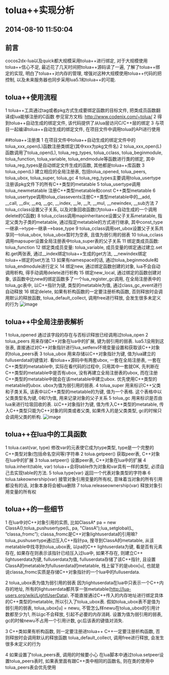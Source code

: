 # tolua++实现分析
2014-08-10 11:50:04
---

## 前言
cocos2dx-lua以及quick都大规模采用tolua++进行绑定,  对于大规模使用tolua++信心不足, 最近花了几天时间把tolua++源码读了一遍, 了解了tolua++绑定的实现, 明白了tolua++对内存的管理, 增强对这种大规模使用tolua++代码的把控制, 以及未来服务器也同步采用lua5.1和tolua++的可能.

## tolua++使用流程
1 tolua++工具通过tag或者pkg方式生成要绑定函数的目标文件, 把类成员函数翻译成lua能够注册的C函数
参见官方文档: http://www.codenix.com/~tolua/
2 得到tolua++自动生成的绑定文件, 该代码提供了从lua层访问C/C++层的绑定
3 与项目一起编译tolua++自动生成的绑定文件, 在项目文件中调用tolua的API进行使用

##tolua++注册类
1 在项目文件中tolua++自动生成的绑定文件中的tolua_xxx_open(L)函数注册类绑定(其中xxx为pkg文件名)
2 tolua_xxx_open(L)函数调用了tolua_open(L), tolua_reg_types, tolua_cclass, tolua_beginmodule, tolua_function, tolua_variable, tolua_endmodule等函数进行类的绑定, 其中tolua_reg_types是自动绑定文件生成的函数, 其他都是tolua++库函数
3 tolua_open(L) 建立相应的全局注册表, 包括tolua_opened, tolua_peers, tolua_ubox,    tolua_super, tolua_gc
4 tolua_reg_types主要调用tolua_usertype注册该pkg文件下的所有C++类型的metatable
5 tolua_usertype调用tolua_newmetatable 注册C++类型metatable和const C++类型metatable
6 tolua_usertype调用tolua_classevents注册C++类型metatable中的__add, __call, __div, __eq, __gc, __index, __le, __lt, __mul, __newindex, __sub方法
7 tolua_cclass设置父子关系, 以及对象回收函数(为tolua++自动生成的一个调用delete的C函数)
8  tolua_cclass调用mapinheritance设置父子关系metatable, 指定父类为子类的metatable, 通过指定metatable的方式进行继承, 其中const_type—继承—>type—继承—>base_type
9 tolua_cclass调用set_ubox设置父子关系共享同一tolua_ubox, tolua_ubox暂时为空表, 且值为弱引用的弱表
10 tolua_cclass调用mapsuper设置全局注册表中tolua_super表的父子关系
11 绑定类成员函数: tolua_function
12 绑定类成员变量: tolua_variable, 成员变量的绑定通过建立.set 和.get两张表, 通过__index绑定tolua++生成的get方法, __newindex绑定tolua++绑定的set方法
13 如果有namespace的话, 通过tolua_beginmodule和tolua_endmodule进行定义
14 绑定new, 通过绑定函数创建的对象, lua不会自动调用析构, 得手动调用delete进行析构
15 绑定new_local,  通过绑定的函数创建对象, 该函数中比new的绑定函数多了一个lua_register_gc调用,  在全局注册表中的tolua_gc表中, 以C++指针为键, 类型的metatable为值, 通过class_gc_event进行自动释放
16 绑定delete,  如果有析构函数的一定要注册析构函数,   否则释放时会调用默认的释放函数,  tolua_default_collect, 调用free进行释放, 会发生很多未定义的行为
![image](https://github.com/zfengzhen/Blog/blob/master/img/tolua_class_relation.png)

## tolua++中全局注册表解析
1 tolua_opened 通过该字段的存在与否标识释放已经调用过tolua_open
2 tolua_peers 用来存储C++对象在lua中的扩展, 键为弱引用的弱表. lua5.1没用到这张表, 直接通过对C++对象指针进行lua_setfenv环境变量设置和获取该C++对象的tolua_peers表
3 tolua_ubox  用来存储以C++对象指针为键, 值为lua建立的fulluserdata的键值对. 看tolua++源码中有两套ubox, 一套在全局注册表, 一套在C++类型的metatable中, 实际在看代码的过程中, 只用其中一套就OK, 先判断在C++类型的metatable中是否有ubox, 没有再建立全局注册表的ubox, 而在注册C++类型的metatable中就会在该metatable中建立ubox. 优先使用C++类型的metatable的ubox. ubox为值为弱引用的弱表.
4 tolua_super 用来标识C++父类和子类关系, 该表中以C++类型的metatable的为键, 值为一个表格. 这个表格中以父类类型名为键,  0和1为值, 用来记录对象的父子关系
5 tolua_gc 用来标识是否由lua来进行垃圾回收的表. 以C++对象指针为键, 值为传入C++类型的metatable, 传入C++类型只能为C++对象的同类或者父类, 如果传入的是父类类型, gc的时候只会调用父类的析构.
![image](https://github.com/zfengzhen/Blog/blob/master/img/tolua_register_table.png)

## tolua++在lua中的工具函数
1 tolua.cast(var, type)
修改var的元表使它成为type类型, type是一个完整的C++类型对象(包括命名空间等)字符串
2 tolua.getpeer()
获取peer表, C++对象在lua中的扩展
3 tolua.setpeer()
设置peer表, C++对象在lua中的扩展
4 tolua.inherit(table, var)
tolua++会将table作为对象和var具有一样的类型,  必须自己去实现table的方法.
5 tolua.type(var)
返回一个代表对象类型的字符串
6 tolua.takeownership(var)
接管对象引用变量的所有权, 意味着当对象的所有引用都没有的话, 对象本身将会被lua删除
7 tolua.releaseownership(var)
释放对象引用变量的所有权

## tolua++的一些细节
1 在lua中对C++对象引用的实质, 比如ClassA* pa = new ClassA();tolua_pushusertype(L, pa, "ClassA");lua_setglobal(L, “classa_fromc”); classa_fromc是C++对象lightuserdata的引用嘛?
tolua_pushusertype通过压入C++指针pa, 搜寻到ClassA的metatable, 从该metatable中找寻到tolua_ubox表, 以pa的C++ lightuserdata为键, 看是否有元素存在, 如果存在则表示该指针已经压入过lua中, 如果不存在, 则建立C++ lightuserdata为键, fulluserdata为值, fulluserdata存储了该C++指针, 且设置ClassA的metatable为fulluserdata的metatable, 栈上留下的是ubox[u], 也就是说classa_fromc实质是存储C++对象指针的一个lua中的fulluserdata.

2 tolua_ubox表为值为弱引用的弱表
因为lightuserdata在lua中只表示一个C++内存的地址, 所有的lightuserdata都共享一张metatable(http://lua-users.org/wiki/LightUserData), 不能直接通过C++传入的内存地址进行绑定具体的C++类型的metatable, 所以引入了tolua_ubox表. 假如tolua_ubox表不是值为弱引用的弱表, tolua_ubox[u] = newu, 不管怎么样newu在tolua_ubox的引用计数都至少为1, 所以gc不会释放, 引起不必要的内存消耗. 设置为值为弱引用的弱表, gc的时候newu不占用一个引用计数, gc后该表的键值对消失.

3 C++类如果有析构函数, 则一定要注册进tolua++
C++一定要注册析构函数, 否则释放时会调用默认的释放函数 tolua_default_collect, 调用free进行释放, 会发生很多未定义的行为

4 如果设置了tolua_peers表, 调用的时候要小心
在lua脚本中通过tolua.setpeer设置tolua_peers表时, 如果表里面有跟C++类中相同的函数名, 则在类的使用中tolua_peers表会优先使用

